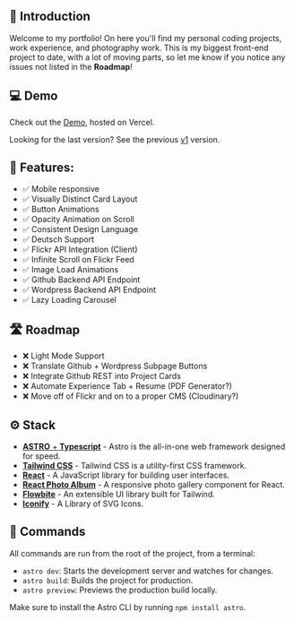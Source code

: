 ## 👋 Introduction

Welcome to my portfolio! On here you'll find my personal coding projects, work experience, and photography work. This is my biggest front-end project to date, with a lot of moving parts, so let me know if you notice any issues not listed in the **Roadmap**!

## 💻 Demo

Check out the [Demo](https://liambsullivan.com), hosted on Vercel.

Looking for the last version? See the previous [v1](https://v1.liambsullivan.com) version.

## 💪 Features:
    
- ✅ Mobile responsive
- ✅ Visually Distinct Card Layout
- ✅ Button Animations
- ✅ Opacity Animation on Scroll
- ✅ Consistent Design Language
- ✅ Deutsch Support
- ✅ Flickr API Integration (Client)
- ✅ Infinite Scroll on Flickr Feed
- ✅ Image Load Animations
- ✅ Github Backend API Endpoint
- ✅ Wordpress Backend API Endpoint
- ✅ Lazy Loading Carousel

## 🛣️ Roadmap

- ❌ Light Mode Support
- ❌ Translate Github + Wordpress Subpage Buttons
- ❌ Integrate Github REST into Project Cards
- ❌ Automate Experience Tab + Resume (PDF Generator?)
- ❌ Move off of Flickr and on to a proper CMS (Cloudinary?)

## ⚙️ Stack

- [**ASTRO** + **Typescript**](https://astro.build/) - Astro is the all-in-one web framework designed for speed.
- [**Tailwind CSS**](https://tailwindcss.com/) - Tailwind CSS is a utility-first CSS framework.
- [**React**](https://react.dev) - A JavaScript library for building user interfaces.
- [**React Photo Album**](https://react-photo-album.com/) - A responsive photo gallery component for React.
- [**Flowbite**](https://flowbite.com/) - An extensible UI library built for Tailwind.
- [**Iconify**](https://iconify.design) - A Library of SVG Icons.

## 🧞 Commands

All commands are run from the root of the project, from a terminal:

- `astro dev`: Starts the development server and watches for changes.
- `astro build`: Builds the project for production.
- `astro preview`: Previews the production build locally.

Make sure to install the Astro CLI by running `npm install astro`. 

